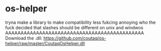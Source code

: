 # os-helper
tryna make a library to make compatibility less fukcing annoying who the fuck decided that slashes should be different on unix and windwos AAAAAAAAAAAAAAAAAAAAAAAAAAAAAAAAAAAAAAAAAAAAA
Download the .dll:
https://github.com/coutaq/os-helper/raw/master/CoutaqOsHelper.dll
